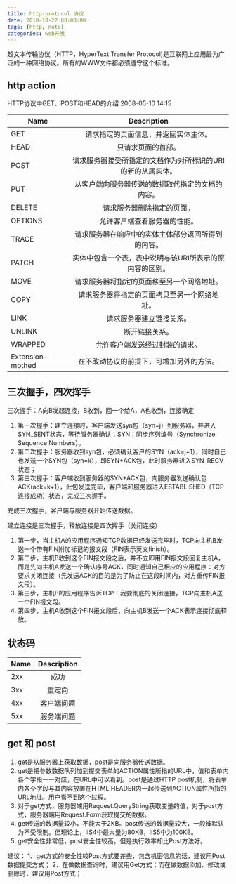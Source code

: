 ```yaml
---
title: http-protocol 协议
date: 2018-10-22 00:00:00
tags: [http, note]
categories: web开发
---
```


超文本传输协议（HTTP，HyperText Transfer Protocol)是互联网上应用最为广泛的一种网络协议。所有的WWW文件都必须遵守这个标准。

<!-- more -->

## http action

HTTP协议中GET、POST和HEAD的介绍  2008-05-10 14:15 

| Name         	                |  Description                     
| ----------------------------- |:-------------------------------: 
| GET                           | 请求指定的页面信息，并返回实体主体。 
| HEAD                          | 只请求页面的首部。 
| POST                          | 请求服务器接受所指定的文档作为对所标识的URI的新的从属实体。 
| PUT                           | 从客户端向服务器传送的数据取代指定的文档的内容。 
| DELETE                        | 请求服务器删除指定的页面。 
| OPTIONS                       | 允许客户端查看服务器的性能。 
| TRACE                         | 请求服务器在响应中的实体主体部分返回所得到的内容。 
| PATCH                         | 实体中包含一个表，表中说明与该URI所表示的原内容的区别。 
| MOVE                          | 请求服务器将指定的页面移至另一个网络地址。 
| COPY                          | 请求服务器将指定的页面拷贝至另一个网络地址。 
| LINK                          | 请求服务器建立链接关系。 
| UNLINK                        | 断开链接关系。 
| WRAPPED                       | 允许客户端发送经过封装的请求。 
| Extension-mothed              | 在不改动协议的前提下，可增加另外的方法。 

## 三次握手，四次挥手

三次握手：A向B发起连接，B收到，回一个给A，A也收到，连接确定

1. 第一次握手：建立连接时，客户端发送syn包（syn=j）到服务器，并进入SYN_SENT状态，等待服务器确认；SYN：同步序列编号（Synchronize Sequence Numbers）。
2. 第二次握手：服务器收到syn包，必须确认客户的SYN（ack=j+1），同时自己也发送一个SYN包（syn=k），即SYN+ACK包，此时服务器进入SYN_RECV状态；
3. 第三次握手：客户端收到服务器的SYN+ACK包，向服务器发送确认包ACK(ack=k+1），此包发送完毕，客户端和服务器进入ESTABLISHED（TCP连接成功）状态，完成三次握手。

完成三次握手，客户端与服务器开始传送数据。

建立连接是三次握手，释放连接是四次挥手（关闭连接）

1. 第一步，当主机A的应用程序通知TCP数据已经发送完毕时，TCP向主机B发送一个带有FIN附加标记的报文段（FIN表示英文finish）。
2. 第二步，主机B收到这个FIN报文段之后，并不立即用FIN报文段回复主机A，而是先向主机A发送一个确认序号ACK，同时通知自己相应的应用程序：对方要求关闭连接（先发送ACK的目的是为了防止在这段时间内，对方重传FIN报文段）。
3. 第三步，主机B的应用程序告诉TCP：我要彻底的关闭连接，TCP向主机A送一个FIN报文段。
4. 第四步，主机A收到这个FIN报文段后，向主机B发送一个ACK表示连接彻底释放。

## 状态码

| Name         	                |  Description                     
| ----------------------------- |:-------------------------------: 
| 2xx                           | 成功 
| 3xx                           | 重定向 
| 4xx                           | 客户端问题
| 5xx                           | 服务端问题

## get 和 post

1. get是从服务器上获取数据，post是向服务器传送数据。
2. get是把参数数据队列加到提交表单的ACTION属性所指的URL中，值和表单内各个字段一一对应，在URL中可以看到。post是通过HTTP post机制，将表单内各个字段与其内容放置在HTML HEADER内一起传送到ACTION属性所指的URL地址。用户看不到这个过程。
3. 对于get方式，服务器端用Request.QueryString获取变量的值，对于post方式，服务器端用Request.Form获取提交的数据。
4. get传送的数据量较小，不能大于2KB。post传送的数据量较大，一般被默认为不受限制。但理论上，IIS4中最大量为80KB，IIS5中为100KB。
5. get安全性非常低，post安全性较高。但是执行效率却比Post方法好。 

建议：
1、get方式的安全性较Post方式要差些，包含机密信息的话，建议用Post数据提交方式；
2、在做数据查询时，建议用Get方式；而在做数据添加、修改或删除时，建议用Post方式；